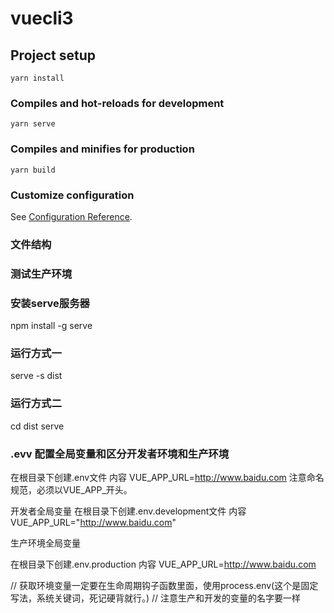 # vuecli3

## Project setup
```
yarn install
```

### Compiles and hot-reloads for development
```
yarn serve
```

### Compiles and minifies for production
```
yarn build
```

### Customize configuration
See [Configuration Reference](https://cli.vuejs.org/config/).


### 文件结构

### 测试生产环境

### 安装serve服务器
npm install -g serve

### 运行方式一

serve -s dist

### 运行方式二
 cd dist
 serve



### .evv 配置全局变量和区分开发者环境和生产环境
在根目录下创建.env文件
内容
VUE_APP_URL=http://www.baidu.com
注意命名规范，必须以VUE_APP_开头。

开发者全局变量
在根目录下创建.env.development文件
内容
VUE_APP_URL="http://www.baidu.com"

生产环境全局变量

在根目录下创建.env.production
内容
VUE_APP_URL=http://www.baidu.com



// 获取环境变量一定要在生命周期钩子函数里面，使用process.env(这个是固定写法，系统关键词，死记硬背就行。)
// 注意生产和开发的变量的名字要一样